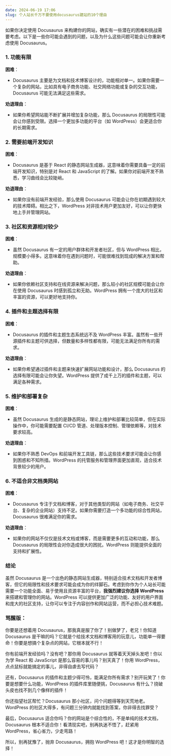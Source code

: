 ```yaml
---
date: 2024-06-19 17:06
slug: 个人站长千万不要使用docusaurus建站的10个理由
---
```


如果你决定使用 Docusaurus 来构建你的网站，确实有一些潜在的困难和挑战需要考虑。以下是一些你可能会遇到的问题，以及为什么这些问题可能会让你重新考虑使用 Docusaurus。

<!-- truncate -->

### 1. **功能有限**

**困难**：
- Docusaurus 主要是为文档和技术博客设计的，功能相对单一。如果你需要一个复杂的网站，比如具有电子商务功能、社交网络功能或复杂的交互功能，Docusaurus 可能无法满足这些需求。

**劝退理由**：
- 如果你希望网站能不断扩展并增加复杂功能，那么 Docusaurus 的局限性可能会让你感到受限。选择一个更加多功能的平台（如 WordPress）会更适合你的长期需求。

### 2. **需要前端开发知识**

**困难**：
- Docusaurus 是基于 React 的静态网站生成器，这意味着你需要具备一定的前端开发知识，特别是对 React 和 JavaScript 的了解。如果你对前端开发不熟悉，学习曲线会比较陡峭。

**劝退理由**：
- 如果你没有前端开发经验，那么使用 Docusaurus 可能会让你在初期遇到较大的技术障碍。相比之下，WordPress 对非技术用户更加友好，可以让你更快地上手并管理网站。

### 3. **社区和资源相对较少**

**困难**：
- 虽然 Docusaurus 有一定的用户群体和开发者社区，但与 WordPress 相比，规模要小得多。这意味着你在遇到问题时，可能很难找到现成的解决方案和帮助。

**劝退理由**：
- 如果你依赖社区支持和在线资源来解决问题，那么较小的社区规模可能会让你在使用 Docusaurus 时感到孤立和无助。WordPress 拥有一个庞大的社区和丰富的资源，可以更好地支持你。

### 4. **插件和主题选择有限**

**困难**：
- Docusaurus 的插件和主题生态系统远不及 WordPress 丰富。虽然有一些开源插件和主题可供选择，但数量和多样性都有限，可能无法满足你所有的需求。

**劝退理由**：
- 如果你希望通过插件和主题来快速扩展网站功能和设计，那么 Docusaurus 的选择有限可能会让你失望。WordPress 提供了成千上万的插件和主题，可以满足各种需求。

### 5. **维护和部署复杂**

**困难**：
- 虽然 Docusaurus 生成的是静态网站，理论上维护和部署比较简单，但在实际操作中，你可能需要配置 CI/CD 管道、处理版本控制、管理依赖等，对技术要求较高。

**劝退理由**：
- 如果你不熟悉 DevOps 和前端开发工具链，那么这些技术要求可能会让你感到困惑和不知所措。WordPress 的托管服务和管理界面更加直观，适合技术背景较少的用户。

### 6. **不适合非文档类网站**

**困难**：
- Docusaurus 专注于文档和博客，对于其他类型的网站（如电子商务、社交平台、复杂的企业网站）支持不足。如果你需要打造一个多功能的综合性网站，Docusaurus 很难满足你的需求。

**劝退理由**：
- 如果你的网站不仅仅是技术文档或博客，而是需要更多的互动和功能，那么 Docusaurus 的局限性会对你造成很大的困扰。WordPress 则能提供全面的支持和扩展性。

### 结论

虽然 Docusaurus 是一个出色的静态网站生成器，特别适合技术文档和开发者博客，但它的局限性和技术要求可能会成为你的绊脚石。考虑到你作为个人站长可能需要一个功能全面、易于使用且资源丰富的平台，**我强烈建议你选择 WordPress** 来搭建和管理你的网站。WordPress 可以提供更加广泛的功能、友好的用户界面和庞大的社区支持，让你可以专注于内容创作和网站运营，而不必担心技术难题。



### 骂醒版：

你要是还想着用 Docusaurus，那我真是服了你了！别做梦了，老兄！你知道 Docusaurus 是干嘛的吗？它就是个给技术文档和博客用的玩意儿，功能单一得要命！你要是想搞个复杂点的网站，它根本就不行！

你有前端开发经验吗？没有吧？那你用 Docusaurus 就等着天天掉头发吧！你以为学 React 和 JavaScript 是那么容易的事儿吗？别天真了！你用 WordPress，点点鼠标就能搞定的事儿，非得自虐去写代码？

还有，Docusaurus 的插件和主题少得可怜，能满足你所有需求？别开玩笑了！你要是想要什么功能，WordPress 的插件库里随便挑，Docusaurus 有什么？挠破头皮也找不到几个像样的插件！

你还指望社区帮忙？Docusaurus 那小社区，问个问题得等到天荒地老。WordPress 的社区大得多，有问题三分钟内就能找到答案，你非得去找罪受？

最后，Docusaurus 适合你吗？你的网站是个综合性的，不是单纯的技术文档，Docusaurus 根本不适合你！看清现实吧，别再执迷不悟了，赶紧用 WordPress，省心省力，少走弯路！

所以，别再犹豫了，抛弃 Docusaurus，拥抱 WordPress 吧！这才是你明智的选择！
